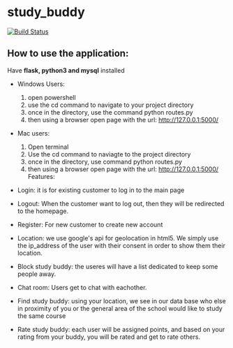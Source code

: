 # study_buddy
[![Build Status](https://travis-ci.com/dailesjsu/study_buddy.svg?branch=master)](https://travis-ci.com/dailesjsu/study_buddy)

## How to use the application:
 Have **flask, python3 and mysql** installed
 - Windows Users: 
    1. open powershell
    2. use the cd command to navigate to your project directory
    3. once in the directory, use the command python routes.py
    4. then using a browser open page with the url: http://127.0.0.1:5000/
  
 - Mac users:
    1. Open terminal 
    2. Use the cd command to naviagte to the project directory
    3. once in the directory, use command python routes.py
    4. then using a browser open page with the url: http://127.0.0.1:5000/
Features: 

 - Login: it is for existing customer to log in to the main page
 - Logout: When the customer want to log out, then they will be redirected to the homepage.
 - Register: For new customer to create new account
 - Location: we use google's api for geolocation in html5. We simply use the ip_address of the user with their consent in order to show    them their location.
 - Block study buddy: the useres will have a list dedicated to keep some people away.
 - Chat room: Users get to chat with eachother.
 - Find study buddy: using your location, we see in our data base who else in proximity of you or the general area of the school   would like to study the same course
 - Rate study buddy: each user will be assigned points, and based on your rating from your buddy, you will be rated and get to rate others.

